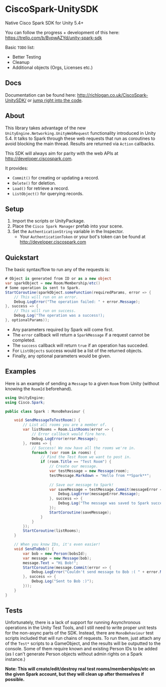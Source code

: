 # CiscoSpark-UnitySDK
Native Cisco Spark SDK for Unity 5.4+

You can follow the progress + development of this here: https://trello.com/b/BvpwAZYd/unity-spark-sdk

Basic `TODO` list:
- Better Testing
- Cleanup
- Additional objects (Orgs, Licenses etc.)

## Docs

Documentation can be found here: http://richlogan.co.uk/CiscoSpark-UnitySDK/ or [jump right into the code](http://richlogan.co.uk/CiscoSpark-UnitySDK/annotated.html).

## About
This library takes advantage of the new `UnityEngine.Networking.UnityWebRequest` functionality introduced in Unity 5.4. It talks to Spark through these web requests that run as coroutines to avoid blocking the main thread. Results are returned via `Action` callbacks.

This SDK will always aim for parity with the web APIs at http://developer.ciscospark.com. 

It provides:

- `Commit()` for creating or updating a record.
- `Delete()` for deletion.
- `Load()` for retrieve a record.
- `ListObject()` for querying records.

## Setup
1. Import the scripts or UnityPackage.
2. Place the `Cisco Spark Manager` prefab into your scene.
3. Set the `AuthenticationString` variable in the Inspector.
    - Your `AuthenticationToken` or your bot's token can be found at http://developer.ciscospark.com

## Quickstart

The basic syntax/flow to run any of the requests is:

```c#
# Object is generated from ID or as a new object
var sparkObject = new Room/Membership/etc()
# Some operation is sent to Spark.
StartCoroutine(sparkObject.someFunction(requiredParams, error => {
    // This will run on an error.
    Debug.LogError("The operation failed: " + error.Message);
}, success => {
    // This will run on success.
    Debug.Log("The operation was a success!);
}, optionalParams));
```

- Any parameters required by Spark will come first.
- The `error` callback will return a `SparkMessage` if a request cannot be completed.
- The `success` callback will return `true` if an operation has succeded.
- For `ListObjects` success would be a list of the returned objects.
- Finally, any optional parameters would be given.

## Examples
Here is an example of sending a `Message` to a given `Room` from Unity (without knowing the `RoomId` beforehand).

```c#
using UnityEngine;
using Cisco.Spark;

public class Spark : MonoBehaviour {

	void SendMessageToTestRoom() {
        // List all rooms you are a member of.
        var listRooms = Room.ListRooms(error => {
            // Error callback would fire here.
            Debug.LogError(error.Message);
        }, rooms => {
            // Success! We now have all the rooms we're in.
            foreach (var room in rooms) {
                // Find the Test Room we want to post in.
                if (room.Title == "Test Room") {
                    // Create our message.
                    var testMessage = new Message(room);
                    testMessage.Markdown = "Hello from **Spark**";
                    
                    // Save our message to Spark!
                    var saveMessage = testMessage.Commit(messageError => {
                        Debug.LogError(messageError.Message);
                    }, success => {
                        Debug.Log("The message was saved to Spark successfully!");
                    });
                    StartCoroutine(saveMessage);
                }
            }
        });
        StartCoroutine(listRooms);
    }

    // When you know IDs, it's even easier!
    void SendToBob() {
        var bob = new Person(bobsId);
        var message = new Message(bob);
        message.Text = "Hi Bob!";
        StartCoroutine(message.Commit(error => {
            Debug.LogError("Couldn't send message to Bob :( " + error.Message);
        }, success => {
            Debug.Log("Sent to Bob :)");
        }));
    }
}
```

## Tests
Unfortunately, there is a lack of support for running Asynchronous operations in the Unity Test Tools, and I still need to write proper unit tests for the non-async parts of the SDK.
Instead, there are `MonoBehaviour` test scripts included that will run chains of requests. To run them, just attach any of the `Test*` scripts to a GameObject, and the results will be outputted to the console.
Some of them require known and existing Person IDs to be added (as I can't generate Person objects without admin rights on a Spark instance.)

**Note: This will create/edit/destroy real test rooms/memberships/etc on the given Spark account, but they will clean up after themselves if possible.**
